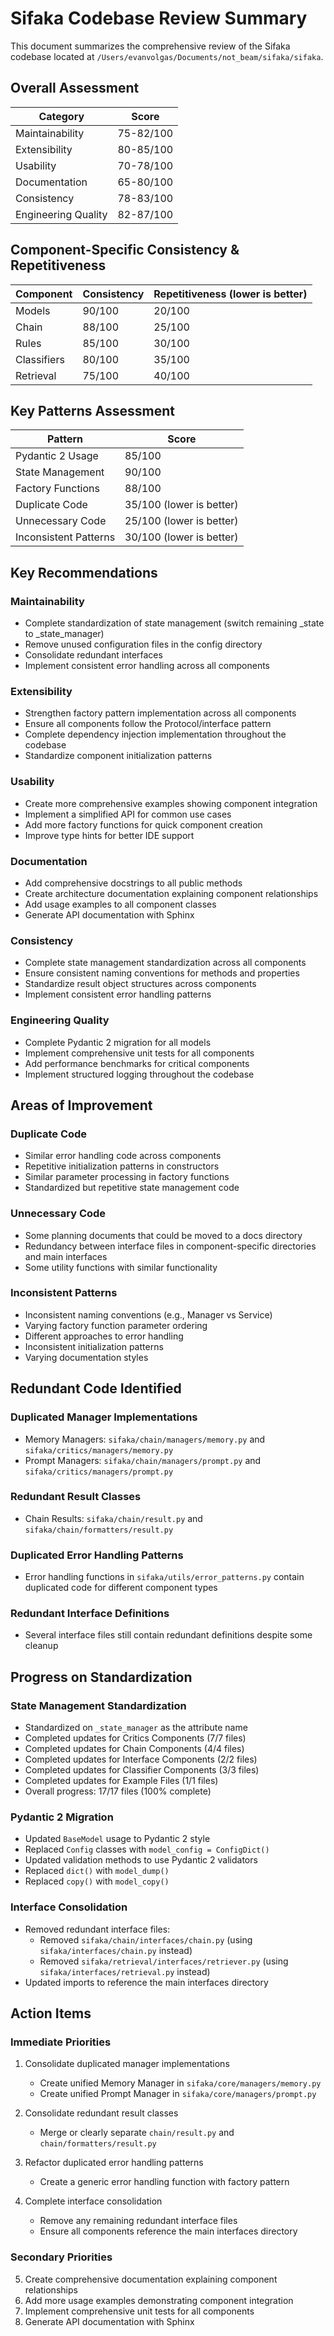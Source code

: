 # Sifaka Codebase Review Summary

This document summarizes the comprehensive review of the Sifaka codebase located at `/Users/evanvolgas/Documents/not_beam/sifaka/sifaka`.

## Overall Assessment

| Category | Score |
|----------|-------|
| Maintainability | 75-82/100 |
| Extensibility | 80-85/100 |
| Usability | 70-78/100 |
| Documentation | 65-80/100 |
| Consistency | 78-83/100 |
| Engineering Quality | 82-87/100 |

## Component-Specific Consistency & Repetitiveness

| Component | Consistency | Repetitiveness (lower is better) |
|-----------|------------|----------------------------------|
| Models | 90/100 | 20/100 |
| Chain | 88/100 | 25/100 |
| Rules | 85/100 | 30/100 |
| Classifiers | 80/100 | 35/100 |
| Retrieval | 75/100 | 40/100 |

## Key Patterns Assessment

| Pattern | Score |
|---------|-------|
| Pydantic 2 Usage | 85/100 |
| State Management | 90/100 |
| Factory Functions | 88/100 |
| Duplicate Code | 35/100 (lower is better) |
| Unnecessary Code | 25/100 (lower is better) |
| Inconsistent Patterns | 30/100 (lower is better) |

## Key Recommendations

### Maintainability
- Complete standardization of state management (switch remaining _state to _state_manager)
- Remove unused configuration files in the config directory
- Consolidate redundant interfaces
- Implement consistent error handling across all components

### Extensibility
- Strengthen factory pattern implementation across all components
- Ensure all components follow the Protocol/interface pattern
- Complete dependency injection implementation throughout the codebase
- Standardize component initialization patterns

### Usability
- Create more comprehensive examples showing component integration
- Implement a simplified API for common use cases
- Add more factory functions for quick component creation
- Improve type hints for better IDE support

### Documentation
- Add comprehensive docstrings to all public methods
- Create architecture documentation explaining component relationships
- Add usage examples to all component classes
- Generate API documentation with Sphinx

### Consistency
- Complete state management standardization across all components
- Ensure consistent naming conventions for methods and properties
- Standardize result object structures across components
- Implement consistent error handling patterns

### Engineering Quality
- Complete Pydantic 2 migration for all models
- Implement comprehensive unit tests for all components
- Add performance benchmarks for critical components
- Implement structured logging throughout the codebase

## Areas of Improvement

### Duplicate Code
- Similar error handling code across components
- Repetitive initialization patterns in constructors
- Similar parameter processing in factory functions
- Standardized but repetitive state management code

### Unnecessary Code
- Some planning documents that could be moved to a docs directory
- Redundancy between interface files in component-specific directories and main interfaces
- Some utility functions with similar functionality

### Inconsistent Patterns
- Inconsistent naming conventions (e.g., Manager vs Service)
- Varying factory function parameter ordering
- Different approaches to error handling
- Inconsistent initialization patterns
- Varying documentation styles

## Redundant Code Identified

### Duplicated Manager Implementations
- Memory Managers: `sifaka/chain/managers/memory.py` and `sifaka/critics/managers/memory.py`
- Prompt Managers: `sifaka/chain/managers/prompt.py` and `sifaka/critics/managers/prompt.py`

### Redundant Result Classes
- Chain Results: `sifaka/chain/result.py` and `sifaka/chain/formatters/result.py`

### Duplicated Error Handling Patterns
- Error handling functions in `sifaka/utils/error_patterns.py` contain duplicated code for different component types

### Redundant Interface Definitions
- Several interface files still contain redundant definitions despite some cleanup

## Progress on Standardization

### State Management Standardization
- Standardized on `_state_manager` as the attribute name
- Completed updates for Critics Components (7/7 files)
- Completed updates for Chain Components (4/4 files)
- Completed updates for Interface Components (2/2 files)
- Completed updates for Classifier Components (3/3 files)
- Completed updates for Example Files (1/1 files)
- Overall progress: 17/17 files (100% complete)

### Pydantic 2 Migration
- Updated `BaseModel` usage to Pydantic 2 style
- Replaced `Config` classes with `model_config = ConfigDict()`
- Updated validation methods to use Pydantic 2 validators
- Replaced `dict()` with `model_dump()`
- Replaced `copy()` with `model_copy()`

### Interface Consolidation
- Removed redundant interface files:
  - Removed `sifaka/chain/interfaces/chain.py` (using `sifaka/interfaces/chain.py` instead)
  - Removed `sifaka/retrieval/interfaces/retriever.py` (using `sifaka/interfaces/retrieval.py` instead)
- Updated imports to reference the main interfaces directory

## Action Items

### Immediate Priorities
1. Consolidate duplicated manager implementations
   - Create unified Memory Manager in `sifaka/core/managers/memory.py`
   - Create unified Prompt Manager in `sifaka/core/managers/prompt.py`

2. Consolidate redundant result classes
   - Merge or clearly separate `chain/result.py` and `chain/formatters/result.py`

3. Refactor duplicated error handling patterns
   - Create a generic error handling function with factory pattern

4. Complete interface consolidation
   - Remove any remaining redundant interface files
   - Ensure all components reference the main interfaces directory

### Secondary Priorities
5. Create comprehensive documentation explaining component relationships
6. Add more usage examples demonstrating component integration
7. Implement comprehensive unit tests for all components
8. Generate API documentation with Sphinx

